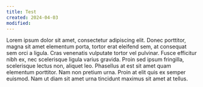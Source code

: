 ```yaml
---
title: Test
created: 2024-04-03
modified:
---
```


Lorem ipsum dolor sit amet, consectetur adipiscing elit. Donec porttitor, magna sit amet elementum porta, tortor erat eleifend sem, at consequat sem orci a ligula. Cras venenatis vulputate tortor vel pulvinar. Fusce efficitur nibh ex, nec scelerisque ligula varius gravida. Proin sed ipsum fringilla, scelerisque lectus non, aliquet leo. Phasellus at est sit amet quam elementum porttitor. Nam non pretium urna. Proin at elit quis ex semper euismod. Nam ut diam sit amet urna tincidunt maximus sit amet at tellus.

